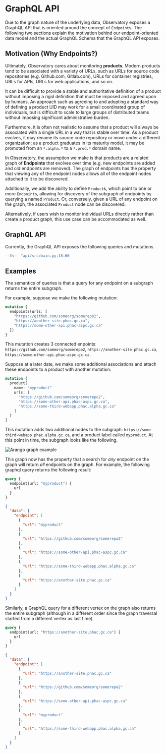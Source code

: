 # GraphQL API

Due to the graph nature of the underlying data, Observatory exposes a GraphQL API that is oriented around the concept of `Endpoint`s. The following two sections explain the motivation behind our endpoint-oriented data model and the actual GraphQL Schema that the GraphQL API exposes.

## Motivation (Why Endpoints?)

Ultimately, Observatory cares about monitoring **products**. Modern products tend to be associated with a variety of URLs, such as URLs for source code repositories (e.g. Github.com, Gitlab.com), URLs for container registries, URLs for APIs, URLs for web applications, and so on.

It can be difficult to provide a stable and authoritative definition of a product without imposing a rigid definition that must be imposed and agreed upon by humans. An approach such as agreeing to and adopting a standard way of defining a product UID may work for a small coordinated group of individuals, but is difficult to scale to large groups of distributed teams without imposing significant administrative burden.

Furthermore, it is often not realistic to assume that a product will always be associated with a single URL in a way that is stable over time. As a product evolves, it may rename its source code repository or move under a different organization; as a product graduates in its maturity model, it may be promoted from an `*.alpha.*` to a `*.prod.*` domain name.

In Observatory, the assumption we make is that products are a related graph of **Endpoints** that evolves over time (e.g. new endpoints are added and old endpoints are removed). The graph of endpoints has the property that viewing any of the endpoint nodes allows all of the endpoint nodes attached to it to be discovered.

Additionally, we add the ability to define `Product`s, which point to one or more `Endpoint`s, allowing for discovery of the subgraph of endpoints by querying a named `Product`. Or, conversely, given a URL of any endpoint on the graph, the associated `Product` node can be discovered.

Alternatively, if users wish to monitor individual URLs directly rather than create a product graph, this use case can be accommodated as well.

## GraphQL API

Currently, the GraphQL API exposes the following queries and mutations.

```python
--8<-- "api/src/main.py:18:66
```

## Examples

The semantics of queries is that a query for any endpoint on a subgraph returns the entire subgraph.

For example, suppose we make the following mutation:

```graphql
mutation {
  endpoints(urls: [
    "https://github.com/someorg/somerepo2",
    "https://another-site.phac.gc.ca",
    "https://some-other-api.phac-aspc.gc.ca"
  ])
}
```

This mutation creates 3 connected enpoints: `https://github.com/someorg/somerepo2`, `https://another-site.phac.gc.ca`, `https://some-other-api.phac-aspc.gc.ca`.

Suppose at a later date, we make some additional associations and attach these endpoints to a product with another mutation:

```graphql
mutation {
  product(
    name: "myproduct"
    urls: [
      "https://github.com/someorg/somerepo2",
      "https://some-other-api.phac-aspc.gc.ca",
      "https://some-third-webapp.phac.alpha.gc.ca"
    ]  
  )
}
```

This mutation adds two additional nodes to the subgraph: `https://some-third-webapp.phac.alpha.gc.ca`, and a product label called `myproduct`. At this point in time, the subgraph looks like the following.

![Arango graph example](./img/arango-graph-mutation-example.png)

This graph now has the property that a search for *any* endpoint on the graph will return *all* endpoints on the graph. For example, the following graphql query returns the following result:

```graphql
query {
  endpoint(url: "myproduct") {
    url
  }
}
```

```json
{
  "data": {
    "endpoint": [
      {
        "url": "myproduct"
      },
      {
        "url": "https://github.com/someorg/somerepo2"
      },
      {
        "url": "https://some-other-api.phac-aspc.gc.ca"
      },
      {
        "url": "https://some-third-webapp.phac.alpha.gc.ca"
      },
      {
        "url": "https://another-site.phac.gc.ca"
      }
    ]
  }
}
```

Similarly, a GraphQL query for a different vertex on the graph also returns the entire subgraph (although in a different order since the graph traversal started from a different vertex as last time).

```graphql
query {
  endpoint(url: "https://another-site.phac.gc.ca") {
    url
  }
}
```

```json
{
  "data": {
    "endpoint": [
      {
        "url": "https://another-site.phac.gc.ca"
      },
      {
        "url": "https://github.com/someorg/somerepo2"
      },
      {
        "url": "https://some-other-api.phac-aspc.gc.ca"
      },
      {
        "url": "myproduct"
      },
      {
        "url": "https://some-third-webapp.phac.alpha.gc.ca"
      }
    ]
  }
}
```
